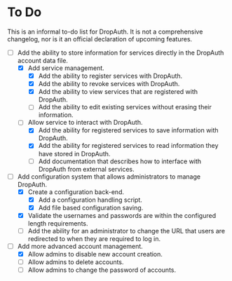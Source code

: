 # To Do

This is an informal to-do list for DropAuth. It is not a comprehensive changelog, nor is it an official declaration of upcoming features.

- [ ] Add the ability to store information for services directly in the DropAuth account data file.
    - [X] Add service management.
        - [X] Add the ability to register services with DropAuth.
        - [X] Add the ability to revoke services with DropAuth.
        - [X] Add the ability to view services that are registered with DropAuth.
        - [ ] Add the ability to edit existing services without erasing their information.
    - [ ] Allow service to interact with DropAuth.
        - [X] Add the ability for registered services to save information with DropAuth.
        - [X] Add the ability for registered services to read information they have stored in DropAuth.
        - [ ] Add documentation that describes how to interface with DropAuth from external services.
- [ ] Add configuration system that allows administrators to manage DropAuth.
    - [X] Create a configuration back-end.
        - [X] Add a configuration handling script.
        - [X] Add file based configuration saving.
    - [X] Validate the usernames and passwords are within the configured length requirements.
    - [ ] Add the ability for an administrator to change the URL that users are redirected to when they are required to log in.
- [ ] Add more advanced account management.
    - [X] Allow admins to disable new account creation.
    - [ ] Allow admins to delete accounts.
    - [ ] Allow admins to change the password of accounts.
